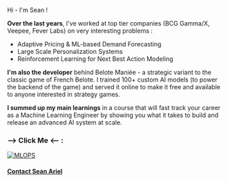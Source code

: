 Hi - I'm Sean !

**Over the last years**, I've worked at top tier companies (BCG Gamma/X, Veepee, Fever Labs) on very interesting problems :
- Adaptive Pricing & ML-based Demand Forecasting
- Large Scale Personalization Systems
- Reinforcement Learning for Next Best Action Modeling

**I'm also the developer** behind Belote Maniée - a strategic variant to the classic game of French Belote. I trained 100+ custom AI models (to power the backend of the game) and served it online to make it free and available to anyone interested in strategy games.

**I summed up my main learnings** in a course that will fast track your career as a Machine Learning Engineer by showing you what it takes to build and release an advanced AI system at scale.

### --> Click Me <-- :

[![MLOPS](assets/training.png)](https://www.udemy.com/course/hands-on-mle-mlops/?referralCode=B1A01E99FD1F0A5D3349)


#### [Contact Sean Ariel](https://forms.gle/KFgFY2LywDNRVg5b8)

